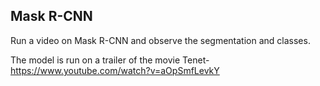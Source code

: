 ## Mask R-CNN

Run a video on Mask R-CNN and observe the segmentation and classes.

The model is run on a trailer of the movie Tenet- https://www.youtube.com/watch?v=aOpSmfLevkY
